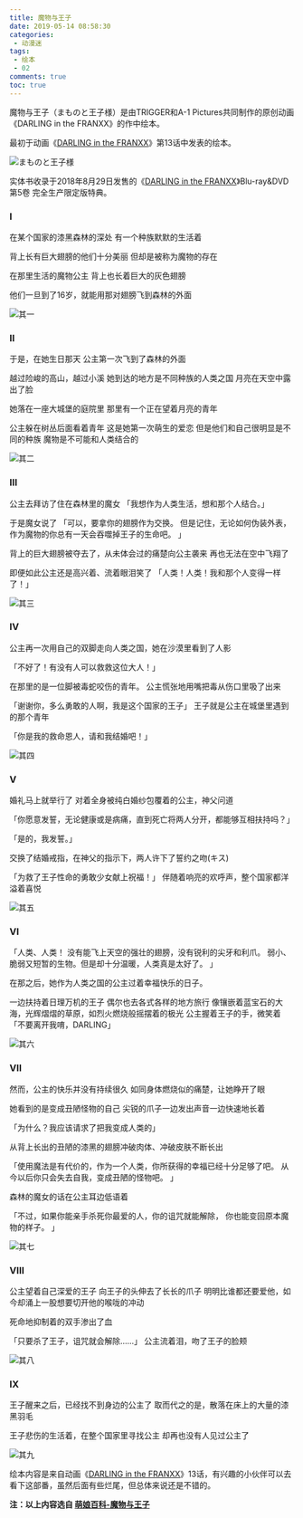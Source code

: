 ```yaml
---
title: 魔物与王子
date: 2019-05-14 08:58:30
categories:
 - 动漫迷
tags:
 - 绘本
 - 02 
comments: true
toc: true
---
```


魔物与王子（まものと王子様）是由TRIGGER和A-1 Pictures共同制作的原创动画《DARLING in the FRANXX》的作中绘本。

<!--more-->

最初于动画《[DARLING in the FRANXX](https://zh.moegirl.org/DARLING_in_the_FRANXX "DARLING in the FRANXX")》第13话中发表的绘本。

![まものと王子様](https://i.loli.net/2019/07/13/5d296e1f2d46999365.png)

实体书收录于2018年8月29日发售的《[DARLING in the FRANXX](https://zh.moegirl.org/DARLING_in_the_FRANXX "DARLING in the FRANXX")》Blu-ray&DVD第5卷 完全生产限定版特典。


### Ⅰ

在某个国家的漆黑森林的深处
有一个种族默默的生活着

背上长有巨大翅膀的他们十分美丽
但却是被称为魔物的存在

在那里生活的魔物公主
背上也长着巨大的灰色翅膀

他们一旦到了16岁，就能用那对翅膀飞到森林的外面

![其一](https://i.loli.net/2019/07/13/5d296d4f2167241821.jpg)


### Ⅱ

于是，在她生日那天
公主第一次飞到了森林的外面

越过险峻的高山，越过小溪
她到达的地方是不同种族的人类之国
月亮在天空中露出了脸

她落在一座大城堡的庭院里
那里有一个正在望着月亮的青年

公主躲在树丛后面看着青年
这是她第一次萌生的爱恋
但是他们和自己很明显是不同的种族
魔物是不可能和人类结合的

![其二](https://i.loli.net/2019/07/13/5d296d570fc4488645.jpg)

### Ⅲ

公主去拜访了住在森林里的魔女
「我想作为人类生活，想和那个人结合。」

于是魔女说了
「可以，要拿你的翅膀作为交换。
但是记住，无论如何伪装外表，
作为魔物的你总有一天会吞噬掉王子的生命吧。 」

背上的巨大翅膀被夺去了，从未体会过的痛楚向公主袭来
再也无法在空中飞翔了

即便如此公主还是高兴着、流着眼泪笑了
「人类！人类！我和那个人变得一样了！」

![其三](https://i.loli.net/2019/07/13/5d296d5fda27940188.jpg)

<!--more-->

### Ⅳ

公主再一次用自己的双脚走向人类之国，她在沙漠里看到了人影

「不好了！有没有人可以救救这位大人！」

在那里的是一位脚被毒蛇咬伤的青年。
公主慌张地用嘴把毒从伤口里吸了出来

「谢谢你，多么勇敢的人啊，我是这个国家的王子」
王子就是公主在城堡里遇到的那个青年

「你是我的救命恩人，请和我结婚吧！」

![其四](https://i.loli.net/2019/07/13/5d296d65ef9d268221.jpg)

### Ⅴ

婚礼马上就举行了
对着全身被纯白婚纱包覆着的公主，神父问道

「你愿意发誓，无论健康或是病痛，直到死亡将两人分开，都能够互相扶持吗？」

「是的，我发誓。」

交换了结婚戒指，在神父的指示下，两人许下了誓约之吻(キス)

「为救了王子性命的勇敢少女献上祝福！」
伴随着响亮的欢呼声，整个国家都洋溢着喜悦

![其五](https://i.loli.net/2019/07/13/5d296e635c4ee64201.jpg)

### Ⅵ

「人类、人类！
没有能飞上天空的强壮的翅膀，没有锐利的尖牙和利爪。
弱小、脆弱又短暂的生物。但是却十分温暖，人类真是太好了。 」

在那之后，她作为人类之国的公主过着幸福快乐的日子。

一边扶持着日理万机的王子
偶尔也去各式各样的地方旅行
像镶嵌着蓝宝石的大海，光辉熠熠的草原，如烈火燃烧般摇摆着的极光
公主握着王子的手，微笑着
「不要离开我唷，DARLING」

![其六](https://i.loli.net/2019/07/13/5d296dfa5ff0790430.jpg)

### Ⅶ

然而，公主的快乐并没有持续很久
如同身体燃烧似的痛楚，让她睁开了眼

她看到的是变成丑陋怪物的自己
尖锐的爪子一边发出声音一边快速地长着

「为什么？我应该请求了把我变成人类的」

从背上长出的丑陋的漆黑的翅膀冲破肉体、冲破皮肤不断长出

「使用魔法是有代价的，作为一个人类，你所获得的幸福已经十分足够了吧。
从今以后你只会失去自我，变成丑陋的怪物吧。 」

森林的魔女的话在公主耳边低语着

「不过，如果你能亲手杀死你最爱的人，你的诅咒就能解除，
你也能变回原本魔物的样子。 」

![其七](https://i.loli.net/2019/07/13/5d296dffd95d136183.jpg)

### Ⅷ

公主望着自己深爱的王子
向王子的头伸去了长长的爪子
明明比谁都还要爱他，如今却涌上一股想要切开他的喉咙的冲动

死命地抑制着的双手渗出了血

「只要杀了王子，诅咒就会解除……」
公主流着泪，吻了王子的脸颊

![其八](https://i.loli.net/2019/07/13/5d296e09e618793280.jpg)

### Ⅸ

王子醒来之后，已经找不到身边的公主了
取而代之的是，散落在床上的大量的漆黑羽毛

王子悲伤的生活着，在整个国家里寻找公主
却再也没有人见过公主了

![其九](https://i.loli.net/2019/07/13/5d296e899d7a224536.jpg)

绘本内容是来自动画《[DARLING in the FRANXX](https://zh.moegirl.org/DARLING_in_the_FRANXX)》13话，有兴趣的小伙伴可以去看下这部番，虽然后面有些烂尾，但总体来说还是不错的。

**注：以上内容选自 [萌娘百科-魔物与王子](https://zh.moegirl.org/%E9%AD%94%E7%89%A9%E4%B8%8E%E7%8E%8B%E5%AD%90)**

